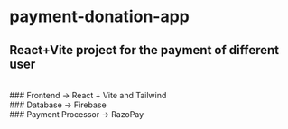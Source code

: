 # payment-donation-app
## React+Vite project for the payment of different user
<br>
### Frontend -> React + Vite and Tailwind
<br>
### Database -> Firebase
<br>
### Payment Processor -> RazoPay
